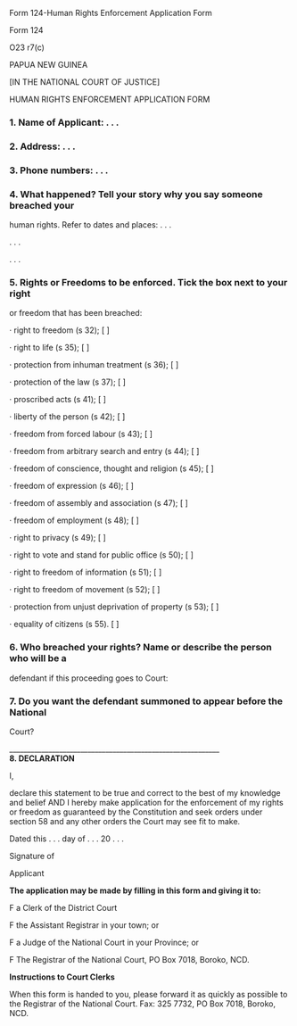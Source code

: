 Form 124-Human Rights Enforcement Application Form

Form 124

O23 r7(c)

PAPUA NEW GUINEA

\[IN THE NATIONAL COURT OF JUSTICE\]

HUMAN RIGHTS ENFORCEMENT APPLICATION FORM

### 1\. Name of Applicant: . . .

### 2\. Address: . . .

### 3\. Phone numbers: . . .

### 4\. What happened? Tell your story why you say someone breached your
human rights. Refer to dates and places: . . .

. . .

. . .

### 5\. Rights or Freedoms to be enforced. Tick the box next to your right
or freedom that has been breached:

· right to freedom (s 32); \[ \]

· right to life (s 35); \[ \]

· protection from inhuman treatment (s 36); \[ \]

· protection of the law (s 37); \[ \]

· proscribed acts (s 41); \[ \]

· liberty of the person (s 42); \[ \]

· freedom from forced labour (s 43); \[ \]

· freedom from arbitrary search and entry (s 44); \[ \]

· freedom of conscience, thought and religion (s 45); \[ \]

· freedom of expression (s 46); \[ \]

· freedom of assembly and association (s 47); \[ \]

· freedom of employment (s 48); \[ \]

· right to privacy (s 49); \[ \]

· right to vote and stand for public office (s 50); \[ \]

· right to freedom of information (s 51); \[ \]

· right to freedom of movement (s 52); \[ \]

· protection from unjust deprivation of property (s 53); \[ \]

· equality of citizens (s 55). \[ \]

### 6\. Who breached your rights? Name or describe the person who will be a
defendant if this proceeding goes to Court:

### 7\. Do you want the defendant summoned to appear before the National
Court?

\_\_\_\_\_\_\_\_\_\_\_\_\_\_\_\_\_\_\_\_\_\_\_\_\_\_\_\_\_\_\_\_\_\_\_\_\_\_\_\_\_\_\_\_\_\_\_\_\_\_\_\_\_\_\_\_\_\_\_\
**8. DECLARATION**

I,

declare this statement to be true and correct to the best of my
knowledge and belief AND I hereby make application for the enforcement
of my rights or freedom as guaranteed by the Constitution and seek
orders under section 58 and any other orders the Court may see fit to
make.

Dated this . . . day of . . . 20 . . .

Signature of

Applicant

**The application may be made by filling in this form and giving it
to:**

F a Clerk of the District Court

F the Assistant Registrar in your town; or

F a Judge of the National Court in your Province; or

F The Registrar of the National Court, PO Box 7018, Boroko, NCD.

**Instructions to Court Clerks**

When this form is handed to you, please forward it as quickly as
possible to the Registrar of the National Court. Fax: 325 7732, PO Box
7018, Boroko, NCD.

